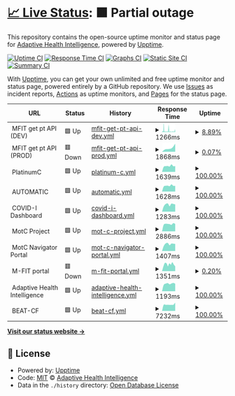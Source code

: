 # [📈 Live Status](https://adaptivehealthintelligence.github.io/site-monitoring): <!--live status--> **🟧 Partial outage**

This repository contains the open-source uptime monitor and status page for [Adaptive Health Intelligence](https://adaptivehealthintelligence.org.au/), powered by [Upptime](https://github.com/upptime/upptime).

[![Uptime CI](https://github.com/adaptivehealthintelligence/site-monitoring/workflows/Uptime%20CI/badge.svg)](https://github.com/adaptivehealthintelligence/site-monitoring/actions?query=workflow%3A%22Uptime+CI%22)
[![Response Time CI](https://github.com/adaptivehealthintelligence/site-monitoring/workflows/Response%20Time%20CI/badge.svg)](https://github.com/adaptivehealthintelligence/site-monitoring/actions?query=workflow%3A%22Response+Time+CI%22)
[![Graphs CI](https://github.com/adaptivehealthintelligence/site-monitoring/workflows/Graphs%20CI/badge.svg)](https://github.com/adaptivehealthintelligence/site-monitoring/actions?query=workflow%3A%22Graphs+CI%22)
[![Static Site CI](https://github.com/adaptivehealthintelligence/site-monitoring/workflows/Static%20Site%20CI/badge.svg)](https://github.com/adaptivehealthintelligence/site-monitoring/actions?query=workflow%3A%22Static+Site+CI%22)
[![Summary CI](https://github.com/adaptivehealthintelligence/site-monitoring/workflows/Summary%20CI/badge.svg)](https://github.com/adaptivehealthintelligence/site-monitoring/actions?query=workflow%3A%22Summary+CI%22)

With [Upptime](https://upptime.js.org), you can get your own unlimited and free uptime monitor and status page, powered entirely by a GitHub repository. We use [Issues](https://github.com/adaptivehealthintelligence/site-monitoring/issues) as incident reports, [Actions](https://github.com/adaptivehealthintelligence/site-monitoring/actions) as uptime monitors, and [Pages](https://adaptivehealthintelligence.github.io/site-monitoring) for the status page.

<!--start: status pages-->
<!-- This summary is generated by Upptime (https://github.com/upptime/upptime) -->
<!-- Do not edit this manually, your changes will be overwritten -->
<!-- prettier-ignore -->
| URL | Status | History | Response Time | Uptime |
| --- | ------ | ------- | ------------- | ------ |
| <img alt="" src="https://icons.duckduckgo.com/ip3/null.ico" height="13"> MFIT get pt API (DEV) | 🟩 Up | [mfit-get-pt-api-dev.yml](https://github.com/adaptivehealthintelligence/site-monitoring/commits/HEAD/history/mfit-get-pt-api-dev.yml) | <details><summary><img alt="Response time graph" src="./graphs/mfit-get-pt-api-dev/response-time-week.png" height="20"> 1266ms</summary><br><a href="https://adaptivehealthintelligence.github.io/site-monitoring/history/mfit-get-pt-api-dev"><img alt="Response time 1813" src="https://img.shields.io/endpoint?url=https%3A%2F%2Fraw.githubusercontent.com%2Fadaptivehealthintelligence%2Fsite-monitoring%2FHEAD%2Fapi%2Fmfit-get-pt-api-dev%2Fresponse-time.json"></a><br><a href="https://adaptivehealthintelligence.github.io/site-monitoring/history/mfit-get-pt-api-dev"><img alt="24-hour response time 1053" src="https://img.shields.io/endpoint?url=https%3A%2F%2Fraw.githubusercontent.com%2Fadaptivehealthintelligence%2Fsite-monitoring%2FHEAD%2Fapi%2Fmfit-get-pt-api-dev%2Fresponse-time-day.json"></a><br><a href="https://adaptivehealthintelligence.github.io/site-monitoring/history/mfit-get-pt-api-dev"><img alt="7-day response time 1266" src="https://img.shields.io/endpoint?url=https%3A%2F%2Fraw.githubusercontent.com%2Fadaptivehealthintelligence%2Fsite-monitoring%2FHEAD%2Fapi%2Fmfit-get-pt-api-dev%2Fresponse-time-week.json"></a><br><a href="https://adaptivehealthintelligence.github.io/site-monitoring/history/mfit-get-pt-api-dev"><img alt="30-day response time 1813" src="https://img.shields.io/endpoint?url=https%3A%2F%2Fraw.githubusercontent.com%2Fadaptivehealthintelligence%2Fsite-monitoring%2FHEAD%2Fapi%2Fmfit-get-pt-api-dev%2Fresponse-time-month.json"></a><br><a href="https://adaptivehealthintelligence.github.io/site-monitoring/history/mfit-get-pt-api-dev"><img alt="1-year response time 1813" src="https://img.shields.io/endpoint?url=https%3A%2F%2Fraw.githubusercontent.com%2Fadaptivehealthintelligence%2Fsite-monitoring%2FHEAD%2Fapi%2Fmfit-get-pt-api-dev%2Fresponse-time-year.json"></a></details> | <details><summary><a href="https://adaptivehealthintelligence.github.io/site-monitoring/history/mfit-get-pt-api-dev">8.89%</a></summary><a href="https://adaptivehealthintelligence.github.io/site-monitoring/history/mfit-get-pt-api-dev"><img alt="All-time uptime 17.34%" src="https://img.shields.io/endpoint?url=https%3A%2F%2Fraw.githubusercontent.com%2Fadaptivehealthintelligence%2Fsite-monitoring%2FHEAD%2Fapi%2Fmfit-get-pt-api-dev%2Fuptime.json"></a><br><a href="https://adaptivehealthintelligence.github.io/site-monitoring/history/mfit-get-pt-api-dev"><img alt="24-hour uptime 46.09%" src="https://img.shields.io/endpoint?url=https%3A%2F%2Fraw.githubusercontent.com%2Fadaptivehealthintelligence%2Fsite-monitoring%2FHEAD%2Fapi%2Fmfit-get-pt-api-dev%2Fuptime-day.json"></a><br><a href="https://adaptivehealthintelligence.github.io/site-monitoring/history/mfit-get-pt-api-dev"><img alt="7-day uptime 8.89%" src="https://img.shields.io/endpoint?url=https%3A%2F%2Fraw.githubusercontent.com%2Fadaptivehealthintelligence%2Fsite-monitoring%2FHEAD%2Fapi%2Fmfit-get-pt-api-dev%2Fuptime-week.json"></a><br><a href="https://adaptivehealthintelligence.github.io/site-monitoring/history/mfit-get-pt-api-dev"><img alt="30-day uptime 17.34%" src="https://img.shields.io/endpoint?url=https%3A%2F%2Fraw.githubusercontent.com%2Fadaptivehealthintelligence%2Fsite-monitoring%2FHEAD%2Fapi%2Fmfit-get-pt-api-dev%2Fuptime-month.json"></a><br><a href="https://adaptivehealthintelligence.github.io/site-monitoring/history/mfit-get-pt-api-dev"><img alt="1-year uptime 17.34%" src="https://img.shields.io/endpoint?url=https%3A%2F%2Fraw.githubusercontent.com%2Fadaptivehealthintelligence%2Fsite-monitoring%2FHEAD%2Fapi%2Fmfit-get-pt-api-dev%2Fuptime-year.json"></a></details>
| <img alt="" src="https://icons.duckduckgo.com/ip3/null.ico" height="13"> MFIT get pt API (PROD) | 🟥 Down | [mfit-get-pt-api-prod.yml](https://github.com/adaptivehealthintelligence/site-monitoring/commits/HEAD/history/mfit-get-pt-api-prod.yml) | <details><summary><img alt="Response time graph" src="./graphs/mfit-get-pt-api-prod/response-time-week.png" height="20"> 1868ms</summary><br><a href="https://adaptivehealthintelligence.github.io/site-monitoring/history/mfit-get-pt-api-prod"><img alt="Response time 1696" src="https://img.shields.io/endpoint?url=https%3A%2F%2Fraw.githubusercontent.com%2Fadaptivehealthintelligence%2Fsite-monitoring%2FHEAD%2Fapi%2Fmfit-get-pt-api-prod%2Fresponse-time.json"></a><br><a href="https://adaptivehealthintelligence.github.io/site-monitoring/history/mfit-get-pt-api-prod"><img alt="24-hour response time 3578" src="https://img.shields.io/endpoint?url=https%3A%2F%2Fraw.githubusercontent.com%2Fadaptivehealthintelligence%2Fsite-monitoring%2FHEAD%2Fapi%2Fmfit-get-pt-api-prod%2Fresponse-time-day.json"></a><br><a href="https://adaptivehealthintelligence.github.io/site-monitoring/history/mfit-get-pt-api-prod"><img alt="7-day response time 1868" src="https://img.shields.io/endpoint?url=https%3A%2F%2Fraw.githubusercontent.com%2Fadaptivehealthintelligence%2Fsite-monitoring%2FHEAD%2Fapi%2Fmfit-get-pt-api-prod%2Fresponse-time-week.json"></a><br><a href="https://adaptivehealthintelligence.github.io/site-monitoring/history/mfit-get-pt-api-prod"><img alt="30-day response time 1696" src="https://img.shields.io/endpoint?url=https%3A%2F%2Fraw.githubusercontent.com%2Fadaptivehealthintelligence%2Fsite-monitoring%2FHEAD%2Fapi%2Fmfit-get-pt-api-prod%2Fresponse-time-month.json"></a><br><a href="https://adaptivehealthintelligence.github.io/site-monitoring/history/mfit-get-pt-api-prod"><img alt="1-year response time 1696" src="https://img.shields.io/endpoint?url=https%3A%2F%2Fraw.githubusercontent.com%2Fadaptivehealthintelligence%2Fsite-monitoring%2FHEAD%2Fapi%2Fmfit-get-pt-api-prod%2Fresponse-time-year.json"></a></details> | <details><summary><a href="https://adaptivehealthintelligence.github.io/site-monitoring/history/mfit-get-pt-api-prod">0.07%</a></summary><a href="https://adaptivehealthintelligence.github.io/site-monitoring/history/mfit-get-pt-api-prod"><img alt="All-time uptime 13.78%" src="https://img.shields.io/endpoint?url=https%3A%2F%2Fraw.githubusercontent.com%2Fadaptivehealthintelligence%2Fsite-monitoring%2FHEAD%2Fapi%2Fmfit-get-pt-api-prod%2Fuptime.json"></a><br><a href="https://adaptivehealthintelligence.github.io/site-monitoring/history/mfit-get-pt-api-prod"><img alt="24-hour uptime 0.49%" src="https://img.shields.io/endpoint?url=https%3A%2F%2Fraw.githubusercontent.com%2Fadaptivehealthintelligence%2Fsite-monitoring%2FHEAD%2Fapi%2Fmfit-get-pt-api-prod%2Fuptime-day.json"></a><br><a href="https://adaptivehealthintelligence.github.io/site-monitoring/history/mfit-get-pt-api-prod"><img alt="7-day uptime 0.07%" src="https://img.shields.io/endpoint?url=https%3A%2F%2Fraw.githubusercontent.com%2Fadaptivehealthintelligence%2Fsite-monitoring%2FHEAD%2Fapi%2Fmfit-get-pt-api-prod%2Fuptime-week.json"></a><br><a href="https://adaptivehealthintelligence.github.io/site-monitoring/history/mfit-get-pt-api-prod"><img alt="30-day uptime 13.78%" src="https://img.shields.io/endpoint?url=https%3A%2F%2Fraw.githubusercontent.com%2Fadaptivehealthintelligence%2Fsite-monitoring%2FHEAD%2Fapi%2Fmfit-get-pt-api-prod%2Fuptime-month.json"></a><br><a href="https://adaptivehealthintelligence.github.io/site-monitoring/history/mfit-get-pt-api-prod"><img alt="1-year uptime 13.78%" src="https://img.shields.io/endpoint?url=https%3A%2F%2Fraw.githubusercontent.com%2Fadaptivehealthintelligence%2Fsite-monitoring%2FHEAD%2Fapi%2Fmfit-get-pt-api-prod%2Fuptime-year.json"></a></details>
| <img alt="" src="https://icons.duckduckgo.com/ip3/null.ico" height="13"> PlatinumC | 🟩 Up | [platinum-c.yml](https://github.com/adaptivehealthintelligence/site-monitoring/commits/HEAD/history/platinum-c.yml) | <details><summary><img alt="Response time graph" src="./graphs/platinum-c/response-time-week.png" height="20"> 1639ms</summary><br><a href="https://adaptivehealthintelligence.github.io/site-monitoring/history/platinum-c"><img alt="Response time 1507" src="https://img.shields.io/endpoint?url=https%3A%2F%2Fraw.githubusercontent.com%2Fadaptivehealthintelligence%2Fsite-monitoring%2FHEAD%2Fapi%2Fplatinum-c%2Fresponse-time.json"></a><br><a href="https://adaptivehealthintelligence.github.io/site-monitoring/history/platinum-c"><img alt="24-hour response time 1602" src="https://img.shields.io/endpoint?url=https%3A%2F%2Fraw.githubusercontent.com%2Fadaptivehealthintelligence%2Fsite-monitoring%2FHEAD%2Fapi%2Fplatinum-c%2Fresponse-time-day.json"></a><br><a href="https://adaptivehealthintelligence.github.io/site-monitoring/history/platinum-c"><img alt="7-day response time 1639" src="https://img.shields.io/endpoint?url=https%3A%2F%2Fraw.githubusercontent.com%2Fadaptivehealthintelligence%2Fsite-monitoring%2FHEAD%2Fapi%2Fplatinum-c%2Fresponse-time-week.json"></a><br><a href="https://adaptivehealthintelligence.github.io/site-monitoring/history/platinum-c"><img alt="30-day response time 1565" src="https://img.shields.io/endpoint?url=https%3A%2F%2Fraw.githubusercontent.com%2Fadaptivehealthintelligence%2Fsite-monitoring%2FHEAD%2Fapi%2Fplatinum-c%2Fresponse-time-month.json"></a><br><a href="https://adaptivehealthintelligence.github.io/site-monitoring/history/platinum-c"><img alt="1-year response time 1507" src="https://img.shields.io/endpoint?url=https%3A%2F%2Fraw.githubusercontent.com%2Fadaptivehealthintelligence%2Fsite-monitoring%2FHEAD%2Fapi%2Fplatinum-c%2Fresponse-time-year.json"></a></details> | <details><summary><a href="https://adaptivehealthintelligence.github.io/site-monitoring/history/platinum-c">100.00%</a></summary><a href="https://adaptivehealthintelligence.github.io/site-monitoring/history/platinum-c"><img alt="All-time uptime 99.22%" src="https://img.shields.io/endpoint?url=https%3A%2F%2Fraw.githubusercontent.com%2Fadaptivehealthintelligence%2Fsite-monitoring%2FHEAD%2Fapi%2Fplatinum-c%2Fuptime.json"></a><br><a href="https://adaptivehealthintelligence.github.io/site-monitoring/history/platinum-c"><img alt="24-hour uptime 100.00%" src="https://img.shields.io/endpoint?url=https%3A%2F%2Fraw.githubusercontent.com%2Fadaptivehealthintelligence%2Fsite-monitoring%2FHEAD%2Fapi%2Fplatinum-c%2Fuptime-day.json"></a><br><a href="https://adaptivehealthintelligence.github.io/site-monitoring/history/platinum-c"><img alt="7-day uptime 100.00%" src="https://img.shields.io/endpoint?url=https%3A%2F%2Fraw.githubusercontent.com%2Fadaptivehealthintelligence%2Fsite-monitoring%2FHEAD%2Fapi%2Fplatinum-c%2Fuptime-week.json"></a><br><a href="https://adaptivehealthintelligence.github.io/site-monitoring/history/platinum-c"><img alt="30-day uptime 100.00%" src="https://img.shields.io/endpoint?url=https%3A%2F%2Fraw.githubusercontent.com%2Fadaptivehealthintelligence%2Fsite-monitoring%2FHEAD%2Fapi%2Fplatinum-c%2Fuptime-month.json"></a><br><a href="https://adaptivehealthintelligence.github.io/site-monitoring/history/platinum-c"><img alt="1-year uptime 99.22%" src="https://img.shields.io/endpoint?url=https%3A%2F%2Fraw.githubusercontent.com%2Fadaptivehealthintelligence%2Fsite-monitoring%2FHEAD%2Fapi%2Fplatinum-c%2Fuptime-year.json"></a></details>
| <img alt="" src="https://icons.duckduckgo.com/ip3/null.ico" height="13"> AUTOMATIC | 🟩 Up | [automatic.yml](https://github.com/adaptivehealthintelligence/site-monitoring/commits/HEAD/history/automatic.yml) | <details><summary><img alt="Response time graph" src="./graphs/automatic/response-time-week.png" height="20"> 1628ms</summary><br><a href="https://adaptivehealthintelligence.github.io/site-monitoring/history/automatic"><img alt="Response time 1480" src="https://img.shields.io/endpoint?url=https%3A%2F%2Fraw.githubusercontent.com%2Fadaptivehealthintelligence%2Fsite-monitoring%2FHEAD%2Fapi%2Fautomatic%2Fresponse-time.json"></a><br><a href="https://adaptivehealthintelligence.github.io/site-monitoring/history/automatic"><img alt="24-hour response time 1584" src="https://img.shields.io/endpoint?url=https%3A%2F%2Fraw.githubusercontent.com%2Fadaptivehealthintelligence%2Fsite-monitoring%2FHEAD%2Fapi%2Fautomatic%2Fresponse-time-day.json"></a><br><a href="https://adaptivehealthintelligence.github.io/site-monitoring/history/automatic"><img alt="7-day response time 1628" src="https://img.shields.io/endpoint?url=https%3A%2F%2Fraw.githubusercontent.com%2Fadaptivehealthintelligence%2Fsite-monitoring%2FHEAD%2Fapi%2Fautomatic%2Fresponse-time-week.json"></a><br><a href="https://adaptivehealthintelligence.github.io/site-monitoring/history/automatic"><img alt="30-day response time 1566" src="https://img.shields.io/endpoint?url=https%3A%2F%2Fraw.githubusercontent.com%2Fadaptivehealthintelligence%2Fsite-monitoring%2FHEAD%2Fapi%2Fautomatic%2Fresponse-time-month.json"></a><br><a href="https://adaptivehealthintelligence.github.io/site-monitoring/history/automatic"><img alt="1-year response time 1480" src="https://img.shields.io/endpoint?url=https%3A%2F%2Fraw.githubusercontent.com%2Fadaptivehealthintelligence%2Fsite-monitoring%2FHEAD%2Fapi%2Fautomatic%2Fresponse-time-year.json"></a></details> | <details><summary><a href="https://adaptivehealthintelligence.github.io/site-monitoring/history/automatic">100.00%</a></summary><a href="https://adaptivehealthintelligence.github.io/site-monitoring/history/automatic"><img alt="All-time uptime 99.22%" src="https://img.shields.io/endpoint?url=https%3A%2F%2Fraw.githubusercontent.com%2Fadaptivehealthintelligence%2Fsite-monitoring%2FHEAD%2Fapi%2Fautomatic%2Fuptime.json"></a><br><a href="https://adaptivehealthintelligence.github.io/site-monitoring/history/automatic"><img alt="24-hour uptime 100.00%" src="https://img.shields.io/endpoint?url=https%3A%2F%2Fraw.githubusercontent.com%2Fadaptivehealthintelligence%2Fsite-monitoring%2FHEAD%2Fapi%2Fautomatic%2Fuptime-day.json"></a><br><a href="https://adaptivehealthintelligence.github.io/site-monitoring/history/automatic"><img alt="7-day uptime 100.00%" src="https://img.shields.io/endpoint?url=https%3A%2F%2Fraw.githubusercontent.com%2Fadaptivehealthintelligence%2Fsite-monitoring%2FHEAD%2Fapi%2Fautomatic%2Fuptime-week.json"></a><br><a href="https://adaptivehealthintelligence.github.io/site-monitoring/history/automatic"><img alt="30-day uptime 100.00%" src="https://img.shields.io/endpoint?url=https%3A%2F%2Fraw.githubusercontent.com%2Fadaptivehealthintelligence%2Fsite-monitoring%2FHEAD%2Fapi%2Fautomatic%2Fuptime-month.json"></a><br><a href="https://adaptivehealthintelligence.github.io/site-monitoring/history/automatic"><img alt="1-year uptime 99.22%" src="https://img.shields.io/endpoint?url=https%3A%2F%2Fraw.githubusercontent.com%2Fadaptivehealthintelligence%2Fsite-monitoring%2FHEAD%2Fapi%2Fautomatic%2Fuptime-year.json"></a></details>
| <img alt="" src="https://icons.duckduckgo.com/ip3/null.ico" height="13"> COVID-I Dashboard | 🟩 Up | [covid-i-dashboard.yml](https://github.com/adaptivehealthintelligence/site-monitoring/commits/HEAD/history/covid-i-dashboard.yml) | <details><summary><img alt="Response time graph" src="./graphs/covid-i-dashboard/response-time-week.png" height="20"> 1283ms</summary><br><a href="https://adaptivehealthintelligence.github.io/site-monitoring/history/covid-i-dashboard"><img alt="Response time 1054" src="https://img.shields.io/endpoint?url=https%3A%2F%2Fraw.githubusercontent.com%2Fadaptivehealthintelligence%2Fsite-monitoring%2FHEAD%2Fapi%2Fcovid-i-dashboard%2Fresponse-time.json"></a><br><a href="https://adaptivehealthintelligence.github.io/site-monitoring/history/covid-i-dashboard"><img alt="24-hour response time 1298" src="https://img.shields.io/endpoint?url=https%3A%2F%2Fraw.githubusercontent.com%2Fadaptivehealthintelligence%2Fsite-monitoring%2FHEAD%2Fapi%2Fcovid-i-dashboard%2Fresponse-time-day.json"></a><br><a href="https://adaptivehealthintelligence.github.io/site-monitoring/history/covid-i-dashboard"><img alt="7-day response time 1283" src="https://img.shields.io/endpoint?url=https%3A%2F%2Fraw.githubusercontent.com%2Fadaptivehealthintelligence%2Fsite-monitoring%2FHEAD%2Fapi%2Fcovid-i-dashboard%2Fresponse-time-week.json"></a><br><a href="https://adaptivehealthintelligence.github.io/site-monitoring/history/covid-i-dashboard"><img alt="30-day response time 1242" src="https://img.shields.io/endpoint?url=https%3A%2F%2Fraw.githubusercontent.com%2Fadaptivehealthintelligence%2Fsite-monitoring%2FHEAD%2Fapi%2Fcovid-i-dashboard%2Fresponse-time-month.json"></a><br><a href="https://adaptivehealthintelligence.github.io/site-monitoring/history/covid-i-dashboard"><img alt="1-year response time 1054" src="https://img.shields.io/endpoint?url=https%3A%2F%2Fraw.githubusercontent.com%2Fadaptivehealthintelligence%2Fsite-monitoring%2FHEAD%2Fapi%2Fcovid-i-dashboard%2Fresponse-time-year.json"></a></details> | <details><summary><a href="https://adaptivehealthintelligence.github.io/site-monitoring/history/covid-i-dashboard">100.00%</a></summary><a href="https://adaptivehealthintelligence.github.io/site-monitoring/history/covid-i-dashboard"><img alt="All-time uptime 100.00%" src="https://img.shields.io/endpoint?url=https%3A%2F%2Fraw.githubusercontent.com%2Fadaptivehealthintelligence%2Fsite-monitoring%2FHEAD%2Fapi%2Fcovid-i-dashboard%2Fuptime.json"></a><br><a href="https://adaptivehealthintelligence.github.io/site-monitoring/history/covid-i-dashboard"><img alt="24-hour uptime 100.00%" src="https://img.shields.io/endpoint?url=https%3A%2F%2Fraw.githubusercontent.com%2Fadaptivehealthintelligence%2Fsite-monitoring%2FHEAD%2Fapi%2Fcovid-i-dashboard%2Fuptime-day.json"></a><br><a href="https://adaptivehealthintelligence.github.io/site-monitoring/history/covid-i-dashboard"><img alt="7-day uptime 100.00%" src="https://img.shields.io/endpoint?url=https%3A%2F%2Fraw.githubusercontent.com%2Fadaptivehealthintelligence%2Fsite-monitoring%2FHEAD%2Fapi%2Fcovid-i-dashboard%2Fuptime-week.json"></a><br><a href="https://adaptivehealthintelligence.github.io/site-monitoring/history/covid-i-dashboard"><img alt="30-day uptime 100.00%" src="https://img.shields.io/endpoint?url=https%3A%2F%2Fraw.githubusercontent.com%2Fadaptivehealthintelligence%2Fsite-monitoring%2FHEAD%2Fapi%2Fcovid-i-dashboard%2Fuptime-month.json"></a><br><a href="https://adaptivehealthintelligence.github.io/site-monitoring/history/covid-i-dashboard"><img alt="1-year uptime 100.00%" src="https://img.shields.io/endpoint?url=https%3A%2F%2Fraw.githubusercontent.com%2Fadaptivehealthintelligence%2Fsite-monitoring%2FHEAD%2Fapi%2Fcovid-i-dashboard%2Fuptime-year.json"></a></details>
| <img alt="" src="https://icons.duckduckgo.com/ip3/null.ico" height="13"> MotC Project | 🟩 Up | [mot-c-project.yml](https://github.com/adaptivehealthintelligence/site-monitoring/commits/HEAD/history/mot-c-project.yml) | <details><summary><img alt="Response time graph" src="./graphs/mot-c-project/response-time-week.png" height="20"> 2886ms</summary><br><a href="https://adaptivehealthintelligence.github.io/site-monitoring/history/mot-c-project"><img alt="Response time 3631" src="https://img.shields.io/endpoint?url=https%3A%2F%2Fraw.githubusercontent.com%2Fadaptivehealthintelligence%2Fsite-monitoring%2FHEAD%2Fapi%2Fmot-c-project%2Fresponse-time.json"></a><br><a href="https://adaptivehealthintelligence.github.io/site-monitoring/history/mot-c-project"><img alt="24-hour response time 2920" src="https://img.shields.io/endpoint?url=https%3A%2F%2Fraw.githubusercontent.com%2Fadaptivehealthintelligence%2Fsite-monitoring%2FHEAD%2Fapi%2Fmot-c-project%2Fresponse-time-day.json"></a><br><a href="https://adaptivehealthintelligence.github.io/site-monitoring/history/mot-c-project"><img alt="7-day response time 2886" src="https://img.shields.io/endpoint?url=https%3A%2F%2Fraw.githubusercontent.com%2Fadaptivehealthintelligence%2Fsite-monitoring%2FHEAD%2Fapi%2Fmot-c-project%2Fresponse-time-week.json"></a><br><a href="https://adaptivehealthintelligence.github.io/site-monitoring/history/mot-c-project"><img alt="30-day response time 3675" src="https://img.shields.io/endpoint?url=https%3A%2F%2Fraw.githubusercontent.com%2Fadaptivehealthintelligence%2Fsite-monitoring%2FHEAD%2Fapi%2Fmot-c-project%2Fresponse-time-month.json"></a><br><a href="https://adaptivehealthintelligence.github.io/site-monitoring/history/mot-c-project"><img alt="1-year response time 3631" src="https://img.shields.io/endpoint?url=https%3A%2F%2Fraw.githubusercontent.com%2Fadaptivehealthintelligence%2Fsite-monitoring%2FHEAD%2Fapi%2Fmot-c-project%2Fresponse-time-year.json"></a></details> | <details><summary><a href="https://adaptivehealthintelligence.github.io/site-monitoring/history/mot-c-project">100.00%</a></summary><a href="https://adaptivehealthintelligence.github.io/site-monitoring/history/mot-c-project"><img alt="All-time uptime 99.95%" src="https://img.shields.io/endpoint?url=https%3A%2F%2Fraw.githubusercontent.com%2Fadaptivehealthintelligence%2Fsite-monitoring%2FHEAD%2Fapi%2Fmot-c-project%2Fuptime.json"></a><br><a href="https://adaptivehealthintelligence.github.io/site-monitoring/history/mot-c-project"><img alt="24-hour uptime 100.00%" src="https://img.shields.io/endpoint?url=https%3A%2F%2Fraw.githubusercontent.com%2Fadaptivehealthintelligence%2Fsite-monitoring%2FHEAD%2Fapi%2Fmot-c-project%2Fuptime-day.json"></a><br><a href="https://adaptivehealthintelligence.github.io/site-monitoring/history/mot-c-project"><img alt="7-day uptime 100.00%" src="https://img.shields.io/endpoint?url=https%3A%2F%2Fraw.githubusercontent.com%2Fadaptivehealthintelligence%2Fsite-monitoring%2FHEAD%2Fapi%2Fmot-c-project%2Fuptime-week.json"></a><br><a href="https://adaptivehealthintelligence.github.io/site-monitoring/history/mot-c-project"><img alt="30-day uptime 100.00%" src="https://img.shields.io/endpoint?url=https%3A%2F%2Fraw.githubusercontent.com%2Fadaptivehealthintelligence%2Fsite-monitoring%2FHEAD%2Fapi%2Fmot-c-project%2Fuptime-month.json"></a><br><a href="https://adaptivehealthintelligence.github.io/site-monitoring/history/mot-c-project"><img alt="1-year uptime 99.95%" src="https://img.shields.io/endpoint?url=https%3A%2F%2Fraw.githubusercontent.com%2Fadaptivehealthintelligence%2Fsite-monitoring%2FHEAD%2Fapi%2Fmot-c-project%2Fuptime-year.json"></a></details>
| <img alt="" src="https://icons.duckduckgo.com/ip3/null.ico" height="13"> MotC Navigator Portal | 🟩 Up | [mot-c-navigator-portal.yml](https://github.com/adaptivehealthintelligence/site-monitoring/commits/HEAD/history/mot-c-navigator-portal.yml) | <details><summary><img alt="Response time graph" src="./graphs/mot-c-navigator-portal/response-time-week.png" height="20"> 1407ms</summary><br><a href="https://adaptivehealthintelligence.github.io/site-monitoring/history/mot-c-navigator-portal"><img alt="Response time 1280" src="https://img.shields.io/endpoint?url=https%3A%2F%2Fraw.githubusercontent.com%2Fadaptivehealthintelligence%2Fsite-monitoring%2FHEAD%2Fapi%2Fmot-c-navigator-portal%2Fresponse-time.json"></a><br><a href="https://adaptivehealthintelligence.github.io/site-monitoring/history/mot-c-navigator-portal"><img alt="24-hour response time 1435" src="https://img.shields.io/endpoint?url=https%3A%2F%2Fraw.githubusercontent.com%2Fadaptivehealthintelligence%2Fsite-monitoring%2FHEAD%2Fapi%2Fmot-c-navigator-portal%2Fresponse-time-day.json"></a><br><a href="https://adaptivehealthintelligence.github.io/site-monitoring/history/mot-c-navigator-portal"><img alt="7-day response time 1407" src="https://img.shields.io/endpoint?url=https%3A%2F%2Fraw.githubusercontent.com%2Fadaptivehealthintelligence%2Fsite-monitoring%2FHEAD%2Fapi%2Fmot-c-navigator-portal%2Fresponse-time-week.json"></a><br><a href="https://adaptivehealthintelligence.github.io/site-monitoring/history/mot-c-navigator-portal"><img alt="30-day response time 1597" src="https://img.shields.io/endpoint?url=https%3A%2F%2Fraw.githubusercontent.com%2Fadaptivehealthintelligence%2Fsite-monitoring%2FHEAD%2Fapi%2Fmot-c-navigator-portal%2Fresponse-time-month.json"></a><br><a href="https://adaptivehealthintelligence.github.io/site-monitoring/history/mot-c-navigator-portal"><img alt="1-year response time 1280" src="https://img.shields.io/endpoint?url=https%3A%2F%2Fraw.githubusercontent.com%2Fadaptivehealthintelligence%2Fsite-monitoring%2FHEAD%2Fapi%2Fmot-c-navigator-portal%2Fresponse-time-year.json"></a></details> | <details><summary><a href="https://adaptivehealthintelligence.github.io/site-monitoring/history/mot-c-navigator-portal">100.00%</a></summary><a href="https://adaptivehealthintelligence.github.io/site-monitoring/history/mot-c-navigator-portal"><img alt="All-time uptime 99.97%" src="https://img.shields.io/endpoint?url=https%3A%2F%2Fraw.githubusercontent.com%2Fadaptivehealthintelligence%2Fsite-monitoring%2FHEAD%2Fapi%2Fmot-c-navigator-portal%2Fuptime.json"></a><br><a href="https://adaptivehealthintelligence.github.io/site-monitoring/history/mot-c-navigator-portal"><img alt="24-hour uptime 100.00%" src="https://img.shields.io/endpoint?url=https%3A%2F%2Fraw.githubusercontent.com%2Fadaptivehealthintelligence%2Fsite-monitoring%2FHEAD%2Fapi%2Fmot-c-navigator-portal%2Fuptime-day.json"></a><br><a href="https://adaptivehealthintelligence.github.io/site-monitoring/history/mot-c-navigator-portal"><img alt="7-day uptime 100.00%" src="https://img.shields.io/endpoint?url=https%3A%2F%2Fraw.githubusercontent.com%2Fadaptivehealthintelligence%2Fsite-monitoring%2FHEAD%2Fapi%2Fmot-c-navigator-portal%2Fuptime-week.json"></a><br><a href="https://adaptivehealthintelligence.github.io/site-monitoring/history/mot-c-navigator-portal"><img alt="30-day uptime 100.00%" src="https://img.shields.io/endpoint?url=https%3A%2F%2Fraw.githubusercontent.com%2Fadaptivehealthintelligence%2Fsite-monitoring%2FHEAD%2Fapi%2Fmot-c-navigator-portal%2Fuptime-month.json"></a><br><a href="https://adaptivehealthintelligence.github.io/site-monitoring/history/mot-c-navigator-portal"><img alt="1-year uptime 99.97%" src="https://img.shields.io/endpoint?url=https%3A%2F%2Fraw.githubusercontent.com%2Fadaptivehealthintelligence%2Fsite-monitoring%2FHEAD%2Fapi%2Fmot-c-navigator-portal%2Fuptime-year.json"></a></details>
| <img alt="" src="https://icons.duckduckgo.com/ip3/null.ico" height="13"> M-FIT portal | 🟥 Down | [m-fit-portal.yml](https://github.com/adaptivehealthintelligence/site-monitoring/commits/HEAD/history/m-fit-portal.yml) | <details><summary><img alt="Response time graph" src="./graphs/m-fit-portal/response-time-week.png" height="20"> 1351ms</summary><br><a href="https://adaptivehealthintelligence.github.io/site-monitoring/history/m-fit-portal"><img alt="Response time 1744" src="https://img.shields.io/endpoint?url=https%3A%2F%2Fraw.githubusercontent.com%2Fadaptivehealthintelligence%2Fsite-monitoring%2FHEAD%2Fapi%2Fm-fit-portal%2Fresponse-time.json"></a><br><a href="https://adaptivehealthintelligence.github.io/site-monitoring/history/m-fit-portal"><img alt="24-hour response time 1350" src="https://img.shields.io/endpoint?url=https%3A%2F%2Fraw.githubusercontent.com%2Fadaptivehealthintelligence%2Fsite-monitoring%2FHEAD%2Fapi%2Fm-fit-portal%2Fresponse-time-day.json"></a><br><a href="https://adaptivehealthintelligence.github.io/site-monitoring/history/m-fit-portal"><img alt="7-day response time 1351" src="https://img.shields.io/endpoint?url=https%3A%2F%2Fraw.githubusercontent.com%2Fadaptivehealthintelligence%2Fsite-monitoring%2FHEAD%2Fapi%2Fm-fit-portal%2Fresponse-time-week.json"></a><br><a href="https://adaptivehealthintelligence.github.io/site-monitoring/history/m-fit-portal"><img alt="30-day response time 1744" src="https://img.shields.io/endpoint?url=https%3A%2F%2Fraw.githubusercontent.com%2Fadaptivehealthintelligence%2Fsite-monitoring%2FHEAD%2Fapi%2Fm-fit-portal%2Fresponse-time-month.json"></a><br><a href="https://adaptivehealthintelligence.github.io/site-monitoring/history/m-fit-portal"><img alt="1-year response time 1744" src="https://img.shields.io/endpoint?url=https%3A%2F%2Fraw.githubusercontent.com%2Fadaptivehealthintelligence%2Fsite-monitoring%2FHEAD%2Fapi%2Fm-fit-portal%2Fresponse-time-year.json"></a></details> | <details><summary><a href="https://adaptivehealthintelligence.github.io/site-monitoring/history/m-fit-portal">0.20%</a></summary><a href="https://adaptivehealthintelligence.github.io/site-monitoring/history/m-fit-portal"><img alt="All-time uptime 24.38%" src="https://img.shields.io/endpoint?url=https%3A%2F%2Fraw.githubusercontent.com%2Fadaptivehealthintelligence%2Fsite-monitoring%2FHEAD%2Fapi%2Fm-fit-portal%2Fuptime.json"></a><br><a href="https://adaptivehealthintelligence.github.io/site-monitoring/history/m-fit-portal"><img alt="24-hour uptime 1.39%" src="https://img.shields.io/endpoint?url=https%3A%2F%2Fraw.githubusercontent.com%2Fadaptivehealthintelligence%2Fsite-monitoring%2FHEAD%2Fapi%2Fm-fit-portal%2Fuptime-day.json"></a><br><a href="https://adaptivehealthintelligence.github.io/site-monitoring/history/m-fit-portal"><img alt="7-day uptime 0.20%" src="https://img.shields.io/endpoint?url=https%3A%2F%2Fraw.githubusercontent.com%2Fadaptivehealthintelligence%2Fsite-monitoring%2FHEAD%2Fapi%2Fm-fit-portal%2Fuptime-week.json"></a><br><a href="https://adaptivehealthintelligence.github.io/site-monitoring/history/m-fit-portal"><img alt="30-day uptime 24.38%" src="https://img.shields.io/endpoint?url=https%3A%2F%2Fraw.githubusercontent.com%2Fadaptivehealthintelligence%2Fsite-monitoring%2FHEAD%2Fapi%2Fm-fit-portal%2Fuptime-month.json"></a><br><a href="https://adaptivehealthintelligence.github.io/site-monitoring/history/m-fit-portal"><img alt="1-year uptime 24.38%" src="https://img.shields.io/endpoint?url=https%3A%2F%2Fraw.githubusercontent.com%2Fadaptivehealthintelligence%2Fsite-monitoring%2FHEAD%2Fapi%2Fm-fit-portal%2Fuptime-year.json"></a></details>
| <img alt="" src="https://icons.duckduckgo.com/ip3/null.ico" height="13"> Adaptive Health Intelligence | 🟩 Up | [adaptive-health-intelligence.yml](https://github.com/adaptivehealthintelligence/site-monitoring/commits/HEAD/history/adaptive-health-intelligence.yml) | <details><summary><img alt="Response time graph" src="./graphs/adaptive-health-intelligence/response-time-week.png" height="20"> 1193ms</summary><br><a href="https://adaptivehealthintelligence.github.io/site-monitoring/history/adaptive-health-intelligence"><img alt="Response time 1080" src="https://img.shields.io/endpoint?url=https%3A%2F%2Fraw.githubusercontent.com%2Fadaptivehealthintelligence%2Fsite-monitoring%2FHEAD%2Fapi%2Fadaptive-health-intelligence%2Fresponse-time.json"></a><br><a href="https://adaptivehealthintelligence.github.io/site-monitoring/history/adaptive-health-intelligence"><img alt="24-hour response time 1185" src="https://img.shields.io/endpoint?url=https%3A%2F%2Fraw.githubusercontent.com%2Fadaptivehealthintelligence%2Fsite-monitoring%2FHEAD%2Fapi%2Fadaptive-health-intelligence%2Fresponse-time-day.json"></a><br><a href="https://adaptivehealthintelligence.github.io/site-monitoring/history/adaptive-health-intelligence"><img alt="7-day response time 1193" src="https://img.shields.io/endpoint?url=https%3A%2F%2Fraw.githubusercontent.com%2Fadaptivehealthintelligence%2Fsite-monitoring%2FHEAD%2Fapi%2Fadaptive-health-intelligence%2Fresponse-time-week.json"></a><br><a href="https://adaptivehealthintelligence.github.io/site-monitoring/history/adaptive-health-intelligence"><img alt="30-day response time 1150" src="https://img.shields.io/endpoint?url=https%3A%2F%2Fraw.githubusercontent.com%2Fadaptivehealthintelligence%2Fsite-monitoring%2FHEAD%2Fapi%2Fadaptive-health-intelligence%2Fresponse-time-month.json"></a><br><a href="https://adaptivehealthintelligence.github.io/site-monitoring/history/adaptive-health-intelligence"><img alt="1-year response time 1080" src="https://img.shields.io/endpoint?url=https%3A%2F%2Fraw.githubusercontent.com%2Fadaptivehealthintelligence%2Fsite-monitoring%2FHEAD%2Fapi%2Fadaptive-health-intelligence%2Fresponse-time-year.json"></a></details> | <details><summary><a href="https://adaptivehealthintelligence.github.io/site-monitoring/history/adaptive-health-intelligence">100.00%</a></summary><a href="https://adaptivehealthintelligence.github.io/site-monitoring/history/adaptive-health-intelligence"><img alt="All-time uptime 100.00%" src="https://img.shields.io/endpoint?url=https%3A%2F%2Fraw.githubusercontent.com%2Fadaptivehealthintelligence%2Fsite-monitoring%2FHEAD%2Fapi%2Fadaptive-health-intelligence%2Fuptime.json"></a><br><a href="https://adaptivehealthintelligence.github.io/site-monitoring/history/adaptive-health-intelligence"><img alt="24-hour uptime 100.00%" src="https://img.shields.io/endpoint?url=https%3A%2F%2Fraw.githubusercontent.com%2Fadaptivehealthintelligence%2Fsite-monitoring%2FHEAD%2Fapi%2Fadaptive-health-intelligence%2Fuptime-day.json"></a><br><a href="https://adaptivehealthintelligence.github.io/site-monitoring/history/adaptive-health-intelligence"><img alt="7-day uptime 100.00%" src="https://img.shields.io/endpoint?url=https%3A%2F%2Fraw.githubusercontent.com%2Fadaptivehealthintelligence%2Fsite-monitoring%2FHEAD%2Fapi%2Fadaptive-health-intelligence%2Fuptime-week.json"></a><br><a href="https://adaptivehealthintelligence.github.io/site-monitoring/history/adaptive-health-intelligence"><img alt="30-day uptime 100.00%" src="https://img.shields.io/endpoint?url=https%3A%2F%2Fraw.githubusercontent.com%2Fadaptivehealthintelligence%2Fsite-monitoring%2FHEAD%2Fapi%2Fadaptive-health-intelligence%2Fuptime-month.json"></a><br><a href="https://adaptivehealthintelligence.github.io/site-monitoring/history/adaptive-health-intelligence"><img alt="1-year uptime 100.00%" src="https://img.shields.io/endpoint?url=https%3A%2F%2Fraw.githubusercontent.com%2Fadaptivehealthintelligence%2Fsite-monitoring%2FHEAD%2Fapi%2Fadaptive-health-intelligence%2Fuptime-year.json"></a></details>
| <img alt="" src="https://icons.duckduckgo.com/ip3/null.ico" height="13"> BEAT-CF | 🟩 Up | [beat-cf.yml](https://github.com/adaptivehealthintelligence/site-monitoring/commits/HEAD/history/beat-cf.yml) | <details><summary><img alt="Response time graph" src="./graphs/beat-cf/response-time-week.png" height="20"> 7232ms</summary><br><a href="https://adaptivehealthintelligence.github.io/site-monitoring/history/beat-cf"><img alt="Response time 6478" src="https://img.shields.io/endpoint?url=https%3A%2F%2Fraw.githubusercontent.com%2Fadaptivehealthintelligence%2Fsite-monitoring%2FHEAD%2Fapi%2Fbeat-cf%2Fresponse-time.json"></a><br><a href="https://adaptivehealthintelligence.github.io/site-monitoring/history/beat-cf"><img alt="24-hour response time 9281" src="https://img.shields.io/endpoint?url=https%3A%2F%2Fraw.githubusercontent.com%2Fadaptivehealthintelligence%2Fsite-monitoring%2FHEAD%2Fapi%2Fbeat-cf%2Fresponse-time-day.json"></a><br><a href="https://adaptivehealthintelligence.github.io/site-monitoring/history/beat-cf"><img alt="7-day response time 7232" src="https://img.shields.io/endpoint?url=https%3A%2F%2Fraw.githubusercontent.com%2Fadaptivehealthintelligence%2Fsite-monitoring%2FHEAD%2Fapi%2Fbeat-cf%2Fresponse-time-week.json"></a><br><a href="https://adaptivehealthintelligence.github.io/site-monitoring/history/beat-cf"><img alt="30-day response time 7118" src="https://img.shields.io/endpoint?url=https%3A%2F%2Fraw.githubusercontent.com%2Fadaptivehealthintelligence%2Fsite-monitoring%2FHEAD%2Fapi%2Fbeat-cf%2Fresponse-time-month.json"></a><br><a href="https://adaptivehealthintelligence.github.io/site-monitoring/history/beat-cf"><img alt="1-year response time 6478" src="https://img.shields.io/endpoint?url=https%3A%2F%2Fraw.githubusercontent.com%2Fadaptivehealthintelligence%2Fsite-monitoring%2FHEAD%2Fapi%2Fbeat-cf%2Fresponse-time-year.json"></a></details> | <details><summary><a href="https://adaptivehealthintelligence.github.io/site-monitoring/history/beat-cf">100.00%</a></summary><a href="https://adaptivehealthintelligence.github.io/site-monitoring/history/beat-cf"><img alt="All-time uptime 100.00%" src="https://img.shields.io/endpoint?url=https%3A%2F%2Fraw.githubusercontent.com%2Fadaptivehealthintelligence%2Fsite-monitoring%2FHEAD%2Fapi%2Fbeat-cf%2Fuptime.json"></a><br><a href="https://adaptivehealthintelligence.github.io/site-monitoring/history/beat-cf"><img alt="24-hour uptime 100.00%" src="https://img.shields.io/endpoint?url=https%3A%2F%2Fraw.githubusercontent.com%2Fadaptivehealthintelligence%2Fsite-monitoring%2FHEAD%2Fapi%2Fbeat-cf%2Fuptime-day.json"></a><br><a href="https://adaptivehealthintelligence.github.io/site-monitoring/history/beat-cf"><img alt="7-day uptime 100.00%" src="https://img.shields.io/endpoint?url=https%3A%2F%2Fraw.githubusercontent.com%2Fadaptivehealthintelligence%2Fsite-monitoring%2FHEAD%2Fapi%2Fbeat-cf%2Fuptime-week.json"></a><br><a href="https://adaptivehealthintelligence.github.io/site-monitoring/history/beat-cf"><img alt="30-day uptime 100.00%" src="https://img.shields.io/endpoint?url=https%3A%2F%2Fraw.githubusercontent.com%2Fadaptivehealthintelligence%2Fsite-monitoring%2FHEAD%2Fapi%2Fbeat-cf%2Fuptime-month.json"></a><br><a href="https://adaptivehealthintelligence.github.io/site-monitoring/history/beat-cf"><img alt="1-year uptime 100.00%" src="https://img.shields.io/endpoint?url=https%3A%2F%2Fraw.githubusercontent.com%2Fadaptivehealthintelligence%2Fsite-monitoring%2FHEAD%2Fapi%2Fbeat-cf%2Fuptime-year.json"></a></details>

<!--end: status pages-->

[**Visit our status website →**](https://adaptivehealthintelligence.github.io/site-monitoring)

## 📄 License

- Powered by: [Upptime](https://github.com/upptime/upptime)
- Code: [MIT](./LICENSE) © [Adaptive Health Intelligence](https://adaptivehealthintelligence.org.au/)
- Data in the `./history` directory: [Open Database License](https://opendatacommons.org/licenses/odbl/1-0/)
